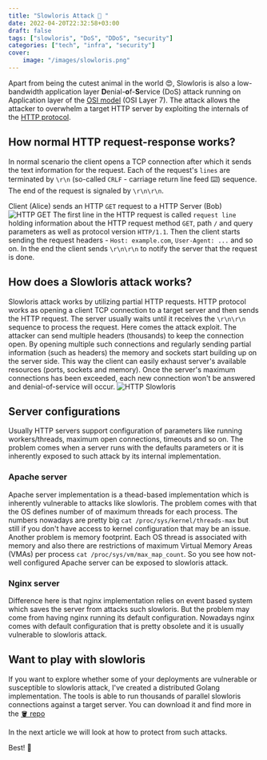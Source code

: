 ```yaml
---
title: "Slowloris Attack 🦥 "
date: 2022-04-20T22:32:58+03:00
draft: false
tags: ["slowloris", "DoS", "DDoS", "security"]
categories: ["tech", "infra", "security"]
cover:
    image: "/images/slowloris.png"
---
```


Apart from being the cutest animal in the world 😍,
Slowloris is also a low-bandwidth application layer **D**enial-**o**f-**S**ervice
(DoS) attack
running on Application layer of the
[OSI model](https://en.wikipedia.org/wiki/OSI_model) (OSI Layer 7). The attack
allows the attacker to overwhelm a target HTTP server by exploiting the
internals of the [HTTP protocol](https://en.wikipedia.org/wiki/Hypertext_Transfer_Protocol).

## How normal HTTP request-response works?
In normal scenario the client opens a TCP connection after which it sends the
text information for the request. Each of the request's `lines` are terminated
by `\r\n` (so-called `CRLF` - carriage return line feed ⌨️) sequence.
The end of the request is signaled by `\r\n\r\n`.

Client (Alice) sends an HTTP `GET` request to a HTTP Server (Bob)
![HTTP GET](/images/http-get-bg-min.png)
The first line in the HTTP request is called `request line` holding information
about the HTTP request method `GET`, path `/` and query parameters as well as
protocol version `HTTP/1.1`. Then the client starts sending the request
headers - `Host: example.com`, `User-Agent: ...` and so on. In the end the
client sends `\r\n\r\n` to notify the server that the request is done.

## How does a Slowloris attack works?
Slowloris attack works by utilizing partial HTTP requests. HTTP protocol works
as opening a client TCP connection to a target server and then sends the
HTTP request. The server usually waits until it receives the `\r\n\r\n` sequence
to process the request. Here comes the attack exploit. The attacker can send
multiple headers (thousands) to keep the connection open. By opening multiple
such connections and regularly sending partial information (such as headers)
the memory and sockets start building up on the server side. This way the client
can easily exhaust server's available resources (ports, sockets and memory).
Once the server's maximum connections has been exceeded, each new connection
won't be answered and denial-of-service will occur.
![HTTP Slowloris](/images/http-slowloris-min.png)

## Server configurations
Usually HTTP servers support configuration of parameters like running
workers/threads, maximum open connections, timeouts and so on. The problem
comes when a server runs with the defaults parameters or it is inherently
exposed to such attack by its internal implementation.

### Apache server
Apache server implementation is a thead-based implementation which is inherently
vulnerable to attacks like slowloris. The problem comes with that the OS defines
number of of maximum threads for each process. The numbers nowadays are pretty
big `cat /proc/sys/kernel/threads-max` but still if you don't have access to
kernel configuration that may be an issue. Another problem is memory footprint.
Each OS thread is associated with memory and also there are restrictions of
maximum Virtual Memory Areas (VMAs) per process `cat /proc/sys/vm/max_map_count`.
So you see how not-well configured Apache server can be exposed to
slowloris attack.

### Nginx server
Difference here is that nginx implementation relies on event based system
which saves the server from attacks such slowloris. But the problem may come
from having nginx running its default configuration. Nowadays nginx comes
with default configuration that is pretty obsolete and it is usually vulnerable
to slowloris attack.

## Want to play with slowloris
If you want to explore whether some of your deployments are vulnerable or
susceptible to slowloris attack, I've created a distributed Golang implementation.
The tools is able to run thousands of parallel slowloris connections against a target
server. You can download it and find more in the [🪣 repo](https://github.com/itsankoff/slowloris)

In the next article we will look at how to protect from such attacks.  
  
Best!
🦷
